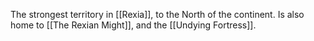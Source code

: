 The strongest territory in [[Rexia]], to the North of the continent. Is also home to [[The Rexian Might]], and the [[Undying Fortress]].